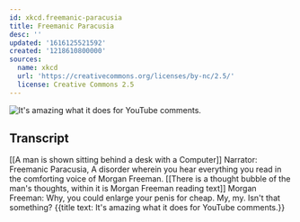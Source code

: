 ```yaml
---
id: xkcd.freemanic-paracusia
title: Freemanic Paracusia
desc: ''
updated: '1616125521592'
created: '1218610800000'
sources:
  name: xkcd
  url: 'https://creativecommons.org/licenses/by-nc/2.5/'
  license: Creative Commons 2.5
---
```

![It's amazing what it does for YouTube comments.](https://imgs.xkcd.com/comics/freemanic_paracusia.png)

## Transcript
[[A man is shown sitting behind a desk with a Computer]]
Narrator: Freemanic Paracusia, A disorder wherein you hear everything you read in the comforting voice of Morgan Freeman.
[[There is a thought bubble of the man's thoughts, within it is Morgan Freeman reading text]]
Morgan Freeman: Why, you could enlarge your penis for cheap. My, my. Isn't that something?
{{title text: It's amazing what it does for YouTube comments.}}
